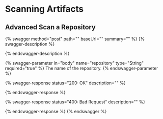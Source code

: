 # Scanning Artifacts

## Advanced Scan a Repository

{% swagger method="post" path="" baseUrl="" summary="" %}
{% swagger-description %}

{% endswagger-description %}

{% swagger-parameter in="body" name="repository" type="String" required="true" %}
The name of the repository.
{% endswagger-parameter %}

{% swagger-response status="200: OK" description="" %}

{% endswagger-response %}

{% swagger-response status="400: Bad Request" description="" %}

{% endswagger-response %}
{% endswagger %}
